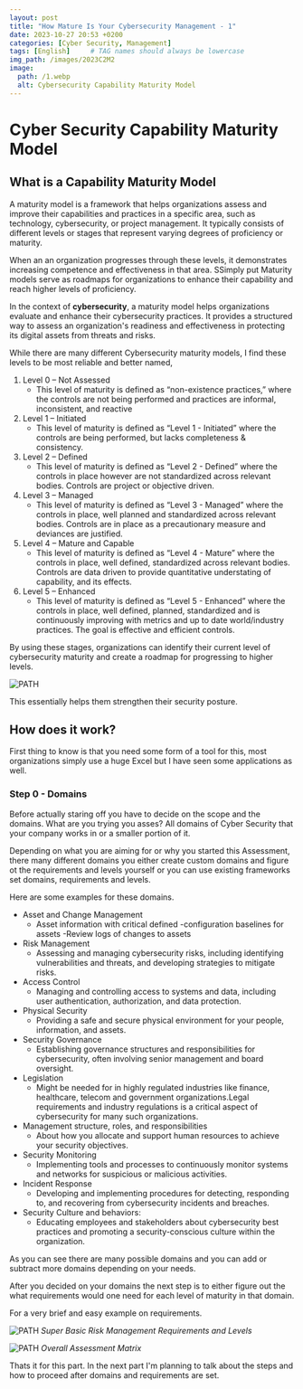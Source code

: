 ```yaml
---
layout: post
title: "How Mature Is Your Cybersecurity Management - 1"
date: 2023-10-27 20:53 +0200
categories: [Cyber Security, Management]
tags: [English]     # TAG names should always be lowercase
img_path: /images/2023C2M2
image:
  path: /1.webp
  alt: Cybersecurity Capability Maturity Model
---
```


# Cyber Security Capability Maturity Model

## What is a Capability Maturity Model

A maturity model is a framework that helps organizations assess and improve their capabilities and practices in a specific area, such as technology, cybersecurity, or project management. It typically consists of different levels or stages that represent varying degrees of proficiency or maturity.

When an an organization progresses through these levels, it demonstrates increasing competence and effectiveness in that area. SSimply put Maturity models serve as roadmaps for organizations to enhance their capability and reach higher levels of proficiency.

In the context of **cybersecurity**, a maturity model helps organizations evaluate and enhance their cybersecurity practices. It provides a structured way to assess an organization's readiness and effectiveness in protecting its digital assets from threats and risks.

While there are many different Cybersecurity maturity models, I find these levels to be most reliable and better named,

1. Level 0 – Not Assessed
   - This level of maturity is defined as “non-existence practices,” where the controls are not being performed and practices are informal, inconsistent, and reactive
2. Level 1 – Initiated
   - This level of maturity is defined as “Level 1 - Initiated” where the controls are being performed, but lacks completeness & consistency.
3. Level 2 – Defined
   - This level of maturity is defined as “Level 2 - Defined” where the controls in place however are not standardized across relevant bodies. Controls are project or objective driven.
4. Level 3 – Managed
   - This level of maturity is defined as “Level 3 - Managed” where the controls in place, well planned and standardized across relevant bodies. Controls are in place as a precautionary measure and deviances are justified.
5. Level 4 – Mature and Capable
   - This level of maturity is defined as “Level 4 - Mature” where the controls in place, well defined, standardized across relevant bodies. Controls are data driven to provide quantitative understating of capability, and its effects.
6. Level 5 – Enhanced
   - This level of maturity is defined as “Level 5 - Enhanced” where the controls in place, well defined, planned, standardized and is continuously improving with metrics and up to date world/industry practices. The goal is effective and efficient controls.

By using these stages, organizations can identify their current level of cybersecurity maturity and create a roadmap for progressing to higher levels.

![PATH](/2.png)

This essentially helps them strengthen their security posture.

## How does it work?

First thing to know is that you need some form of a tool for this, most organizations simply use a huge Excel but I have seen some applications as well.

### Step 0 - Domains

Before actually staring off you have to decide on the scope and the domains. What are you trying you asses? All domains of Cyber Security that your company works in or a smaller portion of it.

Depending on what you are aiming for or why you started this Assessment, there many different domains you either create custom domains and figure ot the requirements and levels yourself or you can use existing frameworks set domains, requirements and levels. 

Here are some examples for these domains.

- Asset and Change Management
  - Asset information with critical defined -configuration baselines for assets -Review logs of changes to assets
- Risk Management
  - Assessing and managing cybersecurity risks, including identifying vulnerabilities and threats, and developing strategies to mitigate risks.
- Access Control
  - Managing and controlling access to systems and data, including user authentication, authorization, and data protection.
- Physical Security
  - Providing a safe and secure physical environment for your people, information, and assets.
- Security Governance
  - Establishing governance structures and responsibilities for cybersecurity, often involving senior management and board oversight.
- Legislation
  - Might be needed for in highly regulated industries like finance, healthcare, telecom and government organizations.Legal requirements and industry regulations is a critical aspect of cybersecurity for many such organizations.
- Management structure, roles, and responsibilities
  - About how you allocate and support human resources to achieve your security objectives.
- Security Monitoring
  - Implementing tools and processes to continuously monitor systems and networks for suspicious or malicious activities.
- Incident Response
  - Developing and implementing procedures for detecting, responding to, and recovering from cybersecurity incidents and breaches.
- Security Culture and behaviors:
  - Educating employees and stakeholders about cybersecurity best practices and promoting a security-conscious culture within the organization.

As you can see there are many possible domains and you can add or subtract more domains depending on your needs.

After you decided on your domains the next step is to either figure out the what requirements would one need for each level of maturity in that domain.

For a very brief and easy example on requirements.

![PATH](/3.png) _Super Basic Risk Management Requirements and Levels_

![PATH](/4.png) _Overall Assessment Matrix_

Thats it for this part. In the next part I'm planning to talk about the steps and how to proceed after domains and requirements are set.